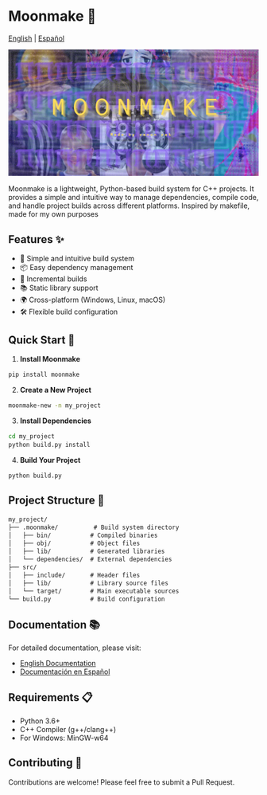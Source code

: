 <p align="center">

# Moonmake 🌙


[English](https://github.com/ranon-rat/moonmake/tree/main/docs/en/README.md) | [Español](https://github.com/ranon-rat/moonmake/tree/main/docs/es/README.md)

</p>


![img](images/hero.png)

Moonmake is a lightweight, Python-based build system for C++ projects. It provides a simple and intuitive way to manage dependencies, compile code, and handle project builds across different platforms.
Inspired by makefile, made for my own purposes

## Features ✨

- 🚀 Simple and intuitive build system
- 📦 Easy dependency management
- 🔄 Incremental builds
- 📚 Static library support
- 🌍 Cross-platform (Windows, Linux, macOS)
- 🛠️ Flexible build configuration

## Quick Start 🚀

1. **Install Moonmake**
```bash
pip install moonmake
```

2. **Create a New Project**
```bash
moonmake-new -n my_project
```

3. **Install Dependencies**
```bash
cd my_project
python build.py install
```

4. **Build Your Project**
```bash
python build.py
```

## Project Structure 📁

```
my_project/
├── .moonmake/          # Build system directory
│   ├── bin/           # Compiled binaries
│   ├── obj/           # Object files
│   ├── lib/           # Generated libraries
│   └── dependencies/  # External dependencies
├── src/
│   ├── include/       # Header files
│   ├── lib/           # Library source files
│   └── target/        # Main executable sources
└── build.py           # Build configuration
```

## Documentation 📚

For detailed documentation, please visit:
- [English Documentation](https://github.com/ranon-rat/moonmake/tree/main/docs/en/README.md)
- [Documentación en Español](https://github.com/ranon-rat/moonmake/tree/main/docs/es/README.md)

## Requirements 📋

- Python 3.6+
- C++ Compiler (g++/clang++)
- For Windows: MinGW-w64

## Contributing 🤝

Contributions are welcome! Please feel free to submit a Pull Request.

